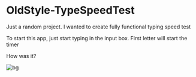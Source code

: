 # OldStyle-TypeSpeedTest
Just a random project. I wanted to create fully functional typing speed test

To start this app, just start typing in the input box. First letter will start the timer

How was it?

![bg](https://user-images.githubusercontent.com/61027817/179527403-1a41e975-858f-45eb-a396-5cbd96260559.png)

